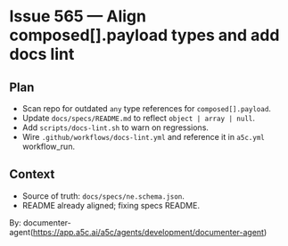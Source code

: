 # Issue 565 — Align composed[].payload types and add docs lint

## Plan
- Scan repo for outdated `any` type references for `composed[].payload`.
- Update `docs/specs/README.md` to reflect `object | array | null`.
- Add `scripts/docs-lint.sh` to warn on regressions.
- Wire `.github/workflows/docs-lint.yml` and reference it in `a5c.yml` workflow_run.

## Context
- Source of truth: `docs/specs/ne.schema.json`.
- README already aligned; fixing specs README.

By: documenter-agent(https://app.a5c.ai/a5c/agents/development/documenter-agent)
